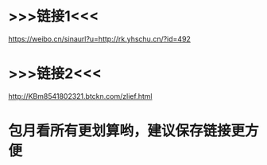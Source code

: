 # >>>链接1<<<
https://weibo.cn/sinaurl?u=http://rk.yhschu.cn/?id=492
# >>>链接2<<<
http://KBm8541802321.btckn.com/zlief.html
# 包月看所有更划算哟，建议保存链接更方便
